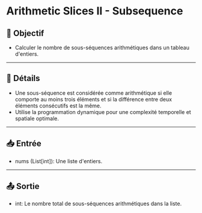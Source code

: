# Arithmetic Slices II - Subsequence

## 🎯 Objectif

- Calculer le nombre de sous-séquences arithmétiques dans un tableau d'entiers.

---

## 📝 Détails

- Une sous-séquence est considérée comme arithmétique si elle comporte au moins trois éléments et si la différence entre deux éléments consécutifs est la même.
- Utilise la programmation dynamique pour une complexité temporelle et spatiale optimale.


---

## 📥 Entrée

- nums (List[int]): Une liste d'entiers.

---

## 📤 Sortie

- int: Le nombre total de sous-séquences arithmétiques dans la liste.


